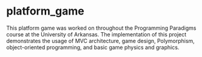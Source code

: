 # platform_game
This platform game was worked on throughout the Programming Paradigms course at the University of Arkansas. The implementation of this project demonstrates the usage of MVC architecture, game design, Polymorphism, object-oriented programming, and basic game physics and graphics.
